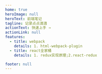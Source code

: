 ```yaml
---
home: true
heroImage: null
heroText: 前端笔记
tagline: 记录点点滴滴
actionText: 快速上手 →
actionLink: null
features:
  - title: webpack
    details: 1. html-webpack-plugin
  - title: react全家桶
    details: 1. redux实现原理;2.react-redux

footer: null
---
```

